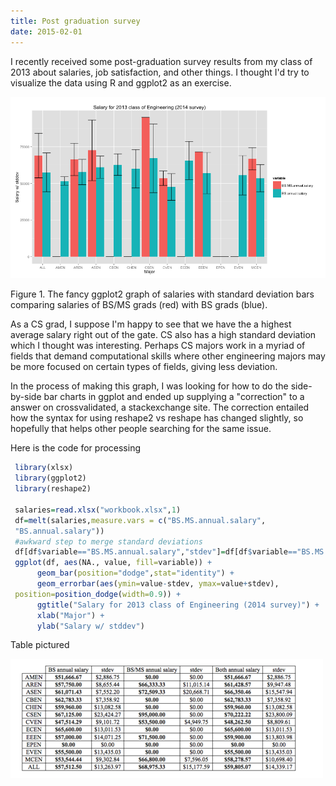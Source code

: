 ```yaml
---
title: Post graduation survey
date: 2015-02-01
---
```


I recently received some post-graduation survey results from my class of 2013
about salaries, job satisfaction, and other things. I thought I'd try to
visualize the data using R and ggplot2 as an exercise.

[](http://i.imgur.com/5rVnQHC.png)

![](/media/109823235838_0.png)

Figure 1. The fancy ggplot2 graph of salaries with standard deviation bars
comparing salaries of BS/MS grads (red) with BS grads (blue).

As a CS grad, I suppose I'm happy to see that we have the a highest average
salary right out of the gate. CS also has a high standard deviation which I
thought was interesting. Perhaps CS majors work in a myriad of fields that
demand computational skills where other engineering majors may be more focused
on certain types of fields, giving less deviation.

In the process of making this graph, I was looking for how to do the
side-by-side bar charts in ggplot and ended up supplying a "correction" to a
answer on crossvalidated, a stackexchange site. The correction entailed how the
syntax for using reshape2 vs reshape has changed slightly, so hopefully that
helps other people searching for the same issue.

Here is the code for processing

```R
 library(xlsx)
 library(ggplot2)
 library(reshape2)

 salaries=read.xlsx("workbook.xlsx",1)
 df=melt(salaries,measure.vars = c("BS.MS.annual.salary",
 "BS.annual.salary"))
 #awkward step to merge standard deviations
 df[df$variable=="BS.MS.annual.salary","stdev"]=df[df$variable=="BS.MS.annual.salary","stdev.1"]
 ggplot(df, aes(NA., value, fill=variable)) +
      geom_bar(position="dodge",stat="identity") +
      geom_errorbar(aes(ymin=value-stdev, ymax=value+stdev),
 position=position_dodge(width=0.9)) +
      ggtitle("Salary for 2013 class of Engineering (2014 survey)") +
      xlab("Major") +
      ylab("Salary w/ stddev")
```

Table pictured

![](/media/109823235838_1.png)
